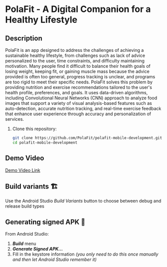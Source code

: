 # **PolaFit - A Digital Companion for a Healthy Lifestyle**

## **Description**  
PolaFit is an app designed to address the challenges of achieving a sustainable healthy lifestyle, from challenges such as lack of advice personalized to the user, time constraints, and difficulty maintaining motivation. Many people find it difficult to balance their health goals of losing weight, keeping fit, or gaining muscle mass because the advice provided is often too general, progress tracking is unclear, and programs are too rigid to meet their specific needs. PolaFit solves this problem by providing nutrition and exercise recommendations tailored to the user's health profile, preferences, and goals. It uses data-driven algorithms, including Convolutional Neural Networks (CNN) approach to analyze food images that support a variety of visual analysis-based features such as auto-detection, accurate nutrition tracking, and real-time exercise feedback that enhance user experience through accuracy and personalization of services.

1. Clone this repository:
   ```bash
   git clone https://github.com/PolaFit/polafit-mobile-development.git
   cd polafit-mobile-development


## Demo Video
[Demo Video Link](https://youtu.be/5oT3GBLua90?si=Eu4KmhpOljrnOwHg)



## Build variants 🏗️
Use the Android Studio *Build Variants* button to choose between debug and release build types

## Generating signed APK 📱
From Android Studio:
1. ***Build*** menu
2. ***Generate Signed APK...***
3. Fill in the keystore information *(you only need to do this once manually and then let Android Studio remember it)*


